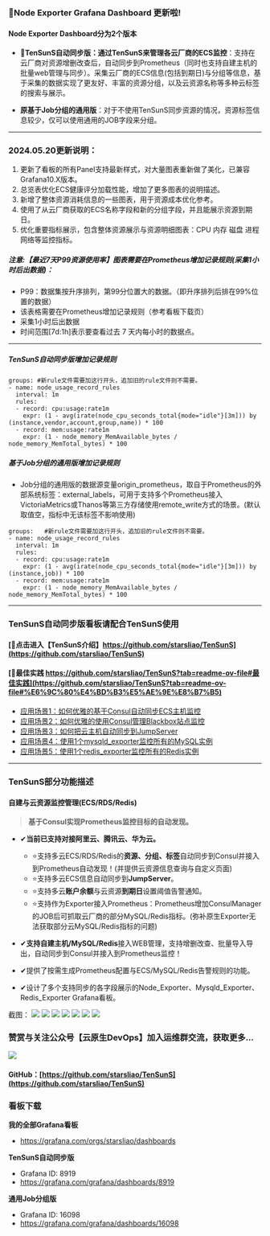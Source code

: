 ### 🎉Node Exporter Grafana Dashboard 更新啦!

#### **Node Exporter Dashboard分为2个版本**

- **🌟TenSunS自动同步版：通过TenSunS来管理各云厂商的ECS监控**：支持在云厂商对资源增删改查后，自动同步到Prometheus（同时也支持自建主机的批量web管理与同步）。采集云厂商的ECS信息(包括到期日)与分组等信息，基于采集的数据实现了更友好、丰富的资源分组，以及云资源名称等多种云标签的搜索与展示。

- **原基于Job分组的通用版**：对于不使用TenSunS同步资源的情况，资源标签信息较少，仅可以使用通用的JOB字段来分组。

---

### 2024.05.20更新说明：
1. 更新了看板的所有Panel支持最新样式，对大量图表重新做了美化，已兼容Grafana10.X版本。
2. 总览表优化ECS健康评分加载性能，增加了更多图表的说明描述。
3. 新增了整体资源消耗信息的一些图表，用于资源成本优化参考。
4. 使用了从云厂商获取的ECS名称字段和新的分组字段，并且能展示资源到期日。
5. 优化重要指标展示，包含整体资源展示与资源明细图表：CPU 内存 磁盘 进程 网络等监控指标。

##### 注意:【最近7天P99资源使用率】图表需要在Prometheus增加记录规则(采集1小时后出数据)：

- P99：数据集按升序排列，第99分位置大的数据。（即升序排列后排在99%位置的数据）
- 该表格需要在Prometheus增加记录规则（参考看板下载页）
- 采集1小时后出数据
- 时间范围[7d:1h]表示要查看过去 7 天内每小时的数据点。

---

##### TenSunS自动同步版增加记录规则

```
groups: #新rule文件需要加这行开头，追加旧的rule文件则不需要。
- name: node_usage_record_rules
  interval: 1m
  rules:
  - record: cpu:usage:rate1m
    expr: (1 - avg(irate(node_cpu_seconds_total{mode="idle"}[3m])) by (instance,vendor,account,group,name)) * 100
  - record: mem:usage:rate1m
    expr: (1 - node_memory_MemAvailable_bytes / node_memory_MemTotal_bytes) * 100
```

##### 基于Job分组的通用版增加记录规则
- Job分组的通用版的数据源变量origin_prometheus，取自于Prometheus的外部系统标签：external_labels，可用于支持多个Prometheus接入VictoriaMetrics或Thanos等第三方存储使用remote_write方式的场景。(默认取值空，指标中无该标签不影响使用)
```
groups:   #新rule文件需要加这行开头，追加旧的rule文件则不需要。
- name: node_usage_record_rules
  interval: 1m
  rules:
  - record: cpu:usage:rate1m
    expr: (1 - avg(irate(node_cpu_seconds_total{mode="idle"}[3m])) by (instance,job)) * 100
  - record: mem:usage:rate1m
    expr: (1 - node_memory_MemAvailable_bytes / node_memory_MemTotal_bytes) * 100
```
---

### TenSunS自动同步版看板请配合TenSunS使用
#### [📌点击进入【TenSunS介绍】https://github.com/starsliao/TenSunS](https://github.com/starsliao/TenSunS)
#### [🥇最佳实践 https://github.com/starsliao/TenSunS?tab=readme-ov-file#最佳实践](https://github.com/starsliao/TenSunS?tab=readme-ov-file#%E6%9C%80%E4%BD%B3%E5%AE%9E%E8%B7%B5)
- [应用场景1：如何优雅的基于Consul自动同步ECS主机监控](https://github.com/starsliao/ConsulManager/blob/main/docs/ECS%E4%B8%BB%E6%9C%BA%E7%9B%91%E6%8E%A7.md)
- [应用场景2：如何优雅的使用Consul管理Blackbox站点监控](https://github.com/starsliao/ConsulManager/blob/main/docs/blackbox%E7%AB%99%E7%82%B9%E7%9B%91%E6%8E%A7.md)
- [应用场景3：如何把云主机自动同步到JumpServer](https://github.com/starsliao/ConsulManager/blob/main/docs/%E5%A6%82%E4%BD%95%E6%8A%8A%E4%B8%BB%E6%9C%BA%E8%87%AA%E5%8A%A8%E5%90%8C%E6%AD%A5%E5%88%B0JumpServer.md)
- [应用场景4：使用1个mysqld_exporter监控所有的MySQL实例](https://github.com/starsliao/ConsulManager/blob/main/docs/%E5%A6%82%E4%BD%95%E4%BC%98%E9%9B%85%E7%9A%84%E4%BD%BF%E7%94%A8%E4%B8%80%E4%B8%AAmysqld_exporter%E7%9B%91%E6%8E%A7%E6%89%80%E6%9C%89%E7%9A%84MySQL%E5%AE%9E%E4%BE%8B.md)
- [应用场景5：使用1个redis_exporter监控所有的Redis实例](https://github.com/starsliao/ConsulManager/blob/main/docs/%E4%BD%BF%E7%94%A8%E4%B8%80%E4%B8%AAredis_exporter%E7%9B%91%E6%8E%A7%E6%89%80%E6%9C%89%E7%9A%84Redis%E5%AE%9E%E4%BE%8B.md)

---

### TenSunS部分功能描述
#### 自建与云资源监控管理(ECS/RDS/Redis)
>**基于Consul实现Prometheus监控目标的自动发现。**

- ✔**当前已支持对接阿里云、腾讯云、华为云。**

  - ⭐支持多云ECS/RDS/Redis的**资源、分组、标签**自动同步到Consul并接入到Prometheus自动发现！(并提供云资源信息查询与自定义页面)
  - ⭐支持多云ECS信息自动同步到**JumpServer**。
  - ⭐支持多云**账户余额**与云资源**到期日**设置阈值告警通知。
  - ⭐支持作为Exporter接入Prometheus：Prometheus增加ConsulManager的JOB后可抓取云厂商的部分MySQL/Redis指标。(弥补原生Exporter无法获取部分云MySQL/Redis指标的问题)
- ✔**支持自建主机/MySQL/Redis**接入WEB管理，支持增删改查、批量导入导出，自动同步到Consul并接入到Prometheus监控！
- ✔提供了按需生成Prometheus配置与ECS/MySQL/Redis告警规则的功能。
- ✔设计了多个支持同步的各字段展示的Node_Exporter、Mysqld_Exporter、Redis_Exporter Grafana看板。

截图：
![](https://grafana.com/api/dashboards/8919/images/16268/image)
![](https://grafana.com/api/dashboards/8919/images/16269/image)
![](https://grafana.com/api/dashboards/8919/images/16270/image)
![](https://grafana.com/api/dashboards/8919/images/16271/image)
![](https://grafana.com/api/dashboards/8919/images/16272/image)
![](https://grafana.com/api/dashboards/8919/images/16273/image)
![](https://grafana.com/api/dashboards/8919/images/16274/image)

### 赞赏与关注公众号【云原生DevOps】加入运维群交流，获取更多...
![](https://starsl.cn/static/img/thanks.png)
#### GitHub：[https://github.com/starsliao/TenSunS](https://github.com/starsliao/TenSunS)

### 看板下载

**我的全部Grafana看板**
- https://grafana.com/orgs/starsliao/dashboards

**TenSunS自动同步版**
- Grafana ID: 8919
- https://grafana.com/grafana/dashboards/8919

**通用Job分组版**
- Grafana ID: 16098
- https://grafana.com/grafana/dashboards/16098
